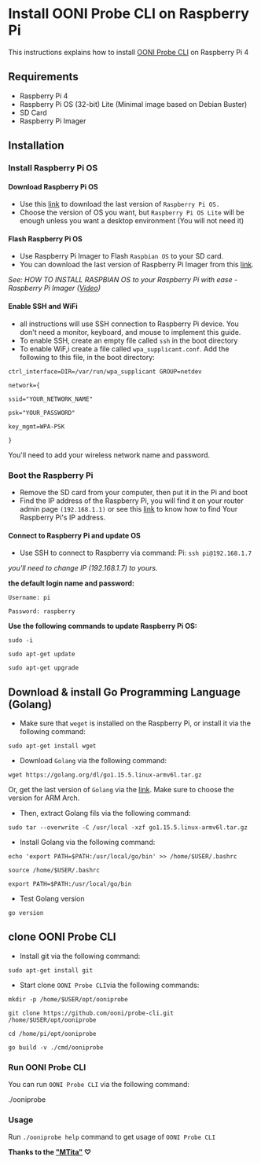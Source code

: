 # Install OONI Probe CLI on Raspberry Pi

This instructions explains how to install [OONI Probe CLI](https://github.com/ooni/probe-cli) on Raspberry Pi 4

## Requirements

- Raspberry Pi 4
- Raspberry Pi OS (32-bit) Lite (Minimal image based on Debian Buster)
- SD Card
- Raspberry Pi Imager

## Installation

### Install Raspberry Pi OS

#### Download Raspberry Pi OS

- Use this [link](https://www.raspberrypi.org/software/operating-systems/) to download the last version of `Raspberry Pi OS.`
- Choose the version of OS you want, but `Raspberry Pi OS Lite` will be enough unless you want a desktop environment (You will not need it)

#### Flash Raspberry Pi OS

- Use Raspberry Pi Imager to Flash `Raspbian OS` to your SD card.
- You can download the last version of Raspberry Pi Imager from this [link](https://www.raspberrypi.org/software/).

*See: HOW TO INSTALL RASPBIAN OS to your Raspberry Pi with ease - Raspberry Pi Imager ([Video](https://www.youtube.com/watch?v=J024soVgEeM))*
#### Enable SSH and WiFi

- all instructions will use SSH connection to Raspberry Pi device. You don't need a monitor, keyboard, and mouse to implement this guide.
- To enable SSH, create an empty file called `ssh` in the boot directory
- To enable WiF,i create a file called `wpa_supplicant.conf`. Add the following to this file, in the boot directory:

`ctrl_interface=DIR=/var/run/wpa_supplicant GROUP=netdev`

 

`network={`

 

`ssid="YOUR_NETWORK_NAME"`

 

`psk="YOUR_PASSWORD"`

 

`key_mgmt=WPA-PSK`

 

`}`

You'll need to add your wireless network name and password.

### Boot the Raspberry Pi

- Remove the SD card from your computer, then put it in the Pi and boot
- Find the IP address of the Raspberry Pi, you will find it on your router admin page `(192.168.1.1)` or see this [link](https://howchoo.com/pi/find-your-raspberry-pis-ip-address) to know how to find Your Raspberry Pi's IP address.

#### Connect to Raspberry Pi and update OS

- Use SSH to connect to Raspberry via command: Pi: `ssh pi@192.168.1.7`

*you'll need to change IP (192.168.1.7)  to yours.*

**the default login name and password:**

`Username: pi`

`Password: raspberry`

**Use the following commands to update Raspberry Pi OS:**

`sudo -i`

 
`sudo apt-get update`

 

`sudo apt-get upgrade`

## Download & install Go Programming Language (Golang)

- Make sure that `weget` is installed on the Raspberry Pi, or install it via the following command:

`sudo apt-get install wget`
- Download `Golang` via the following command:

`wget https://golang.org/dl/go1.15.5.linux-armv6l.tar.gz`

Or, get the last version of `Golang` via the [link](https://golang.org/dl/). Make sure to choose the version for ARM Arch.

- Then, extract Golang fils via the following command:

`sudo tar --overwrite -C /usr/local -xzf go1.15.5.linux-armv6l.tar.gz`
- Install Golang via the following command:

`echo 'export PATH=$PATH:/usr/local/go/bin' >> /home/$USER/.bashrc`

 

`source /home/$USER/.bashrc`

 

`export PATH=$PATH:/usr/local/go/bin`
- Test Golang version

`go version`
## clone OONI Probe CLI

- Install git via the following command:

`sudo apt-get install git`
- Start clone ` OONI Probe CLI `via the following commands:

`mkdir -p /home/$USER/opt/ooniprobe`

 

`git clone https://github.com/ooni/probe-cli.git /home/$USER/opt/ooniprobe`

 

`cd /home/pi/opt/ooniprobe`

 

`go build -v ./cmd/ooniprobe`
### Run  OONI Probe CLI

You can run `OONI Probe CLI` via the following command:

./ooniprobe

### Usage

Run `./ooniprobe help` command to get usage of `OONI Probe CLI`

**Thanks to the ["MTita"](https://github.com/mdtita) ♡**
